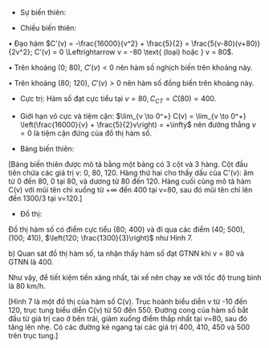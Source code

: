- Sự biến thiên:

+ Chiều biến thiên:

• Đạo hàm $C'(v) = -\frac{16000}{v^2} + \frac{5}{2} = \frac{5(v-80)(v+80)}{2v^2}; C'(v) = 0 \Leftrightarrow v = -80 \text{ (loại) hoặc } v = 80$.

• Trên khoảng (0; 80), $C'(v) < 0$ nên hàm số nghịch biến trên khoảng này.

• Trên khoảng (80; 120), $C'(v) > 0$ nên hàm số đồng biến trên khoảng này.

+ Cực trị: Hàm số đạt cực tiểu tại $v = 80, C_{CT} = C(80) = 400$.

+ Giới hạn vô cực và tiệm cận: $\lim_{v \to 0^+} C(v) = \lim_{v \to 0^+} \left(\frac{16000}{v} + \frac{5}{2}v\right) = +\infty$ nên đường thẳng $v = 0$ là tiệm cận đứng của đồ thị hàm số.

+ Bảng biến thiên:

[Bảng biến thiên được mô tả bằng một bảng có 3 cột và 3 hàng. Cột đầu tiên chứa các giá trị v: 0, 80, 120. Hàng thứ hai cho thấy dấu của C'(v): âm từ 0 đến 80, 0 tại 80, và dương từ 80 đến 120. Hàng cuối cùng mô tả hàm C(v) với mũi tên chỉ xuống từ +∞ đến 400 tại v=80, sau đó mũi tên chỉ lên đến 1300/3 tại v=120.]

- Đồ thị:

Đồ thị hàm số có điểm cực tiểu (80; 400) và đi qua các điểm (40; 500), (100; 410), $\left(120; \frac{1300}{3}\right)$ như Hình 7.

b) Quan sát đồ thị hàm số, ta nhận thấy hàm số đạt GTNN khi v = 80 và GTNN là 400.

Như vậy, để tiết kiệm tiền xăng nhất, tài xế nên chạy xe với tốc độ trung bình là 80 km/h.

[Hình 7 là một đồ thị của hàm số C(v). Trục hoành biểu diễn v từ -10 đến 120, trục tung biểu diễn C(v) từ 50 đến 550. Đường cong của hàm số bắt đầu từ giá trị cao ở bên trái, giảm xuống điểm thấp nhất tại v=80, sau đó tăng lên nhẹ. Có các đường kẻ ngang tại các giá trị 400, 410, 450 và 500 trên trục tung.]